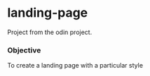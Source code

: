 # landing-page

Project from the odin project.

### Objective

To create a landing page with a particular style 